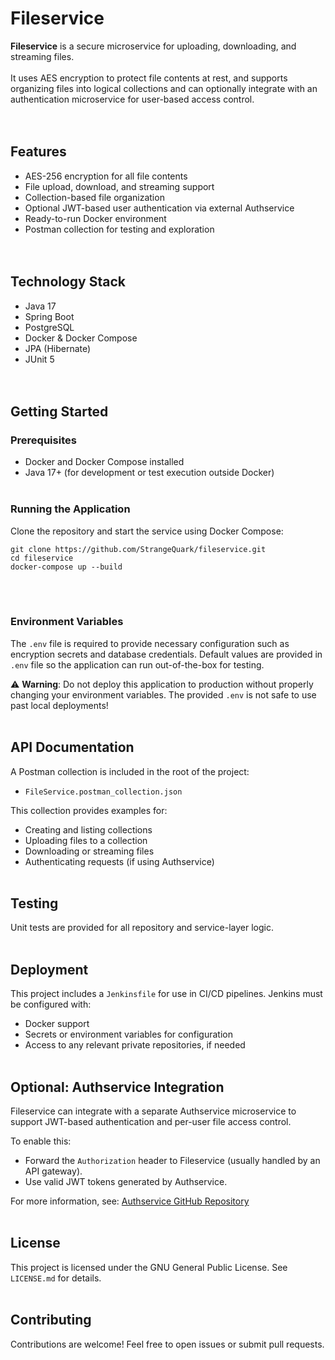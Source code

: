 # Fileservice
**Fileservice** is a secure microservice for uploading, downloading, and streaming files.<br><br>
It uses AES encryption to protect file contents at rest, and supports organizing files into logical collections and can optionally integrate with an authentication microservice for user-based access control.
<br><br><br>

## Features
- AES-256 encryption for all file contents
- File upload, download, and streaming support
- Collection-based file organization
- Optional JWT-based user authentication via external Authservice
- Ready-to-run Docker environment
- Postman collection for testing and exploration
<br><br><br>

## Technology Stack
- Java 17
- Spring Boot
- PostgreSQL
- Docker & Docker Compose
- JPA (Hibernate)
- JUnit 5
<br><br><br>

## Getting Started

### Prerequisites
- Docker and Docker Compose installed
- Java 17+ (for development or test execution outside Docker)
<br><br>

### Running the Application
Clone the repository and start the service using Docker Compose:

```
git clone https://github.com/StrangeQuark/fileservice.git
cd fileservice
docker-compose up --build
```
<br><br>

### Environment Variables
The `.env` file is required to provide necessary configuration such as encryption secrets and database credentials. Default values are provided in `.env` file so the application can run out-of-the-box for testing.

⚠️ **Warning**: Do not deploy this application to production without properly changing your environment variables. The provided `.env` is not safe to use past local deployments!
<br><br>

## API Documentation
A Postman collection is included in the root of the project:

- `FileService.postman_collection.json`

This collection provides examples for:
- Creating and listing collections
- Uploading files to a collection
- Downloading or streaming files
- Authenticating requests (if using Authservice)
<br><br>

## Testing
Unit tests are provided for all repository and service-layer logic.
<br><br>

## Deployment
This project includes a `Jenkinsfile` for use in CI/CD pipelines. Jenkins must be configured with:

- Docker support
- Secrets or environment variables for configuration
- Access to any relevant private repositories, if needed
<br><br>

## Optional: Authservice Integration
Fileservice can integrate with a separate Authservice microservice to support JWT-based authentication and per-user file access control.

To enable this:
- Forward the `Authorization` header to Fileservice (usually handled by an API gateway).
- Use valid JWT tokens generated by Authservice.

For more information, see: [Authservice GitHub Repository](https://github.com/StrangeQuark/authservice)
<br><br>

## License
This project is licensed under the GNU General Public License. See `LICENSE.md` for details.
<br><br>

## Contributing
Contributions are welcome! Feel free to open issues or submit pull requests.
